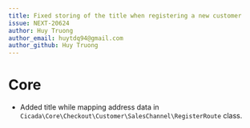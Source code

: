 ```yaml
---
title: Fixed storing of the title when registering a new customer
issue: NEXT-20624
author: Huy Truong
author_email: huytdq94@gmail.com
author_github: Huy Truong
---
```

# Core
* Added title while mapping address data in `Cicada\Core\Checkout\Customer\SalesChannel\RegisterRoute` class.

